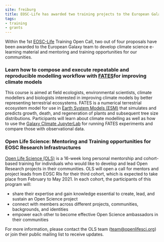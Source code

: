 ```yaml
---
site: freiburg
title: EOSC-Life has awarded two training projects to the European Galaxy team
tags:
- training
- grants
---
```


Within the 1st [EOSC-Life](https://www.eosc-portal.eu/eosc-life) Training Open Call, two out of four proposals have been awarded to the
European Galaxy team to develop climate science e-learning material and mentoring and training opportunities
for our communities.

### Learn how to compose and execute repeatable and reproducible modelling workflow with ​[FATES](https://fates-docs.readthedocs.io/en/latest/index.html)​ for improving climate models

This course is aimed at field ecologists, environmental scientists, climate modellers and biologists interested in improving climate
models by better representing terrestrial ecosystems. FATES is a numerical terrestrial ecosystem model
for use in ​[Earth System Models (ESM)](https://soccom.princeton.edu/content/what-earth-system-model-esm)
that simulates and predicts growth, death, and regeneration of plants and subsequent tree size distributions.
Participants will learn about climate modelling as well as how to use the 
[Galaxy Climate JupyterLab](https://live.usegalaxy.eu/?tool_id=interactive_tool_climate_notebook) for running FATES experiments and compare those with observational data.


### Open Life Science: Mentoring and Training opportunities for EOSC Research Infrastructures

[Open Life Science (OLS)](https://openlifesci.org/) is a 16-week long personal mentorship and cohort-based training for
individuals who would like to develop and lead Open Research projects in their communities. OLS
will open a call for mentors and project leads from EOSC RIs for their third cohort, which is expected
to take place from February to May 2021. In each cohort, the participants of this program will:

- share their expertise and gain knowledge essential to create, lead, and sustain an Open
Science project
- connect with members across different projects, communities, backgrounds, and identities
- empower each other to become effective Open Science ambassadors in their communities

For more information, please contact the OLS team (​team@openlifesci.org​) or join their​ public
mailing list to receive updates.
